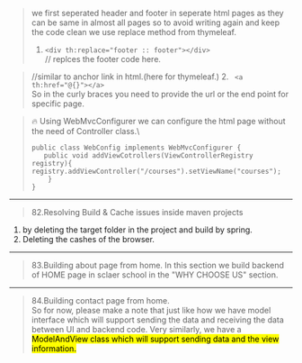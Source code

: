 
>we first seperated header and footer in seperate html pages as they can be same in almost all pages so to avoid writing again and keep the code clean we use replace method from thymeleaf.
>1. ```<div th:replace="footer :: footer"></div> ```\
// replces the footer code here.


>//similar to anchor link in html.(here for thymeleaf.)
>2. ` <a th:href="@{}"></a>` \
   So in the curly braces you need to provide the url or the end point for specific page.

> 🔥 Using WebMvcConfigurer we can configure the html page without the need of Controller class.\
>``` @Configuration
>public class WebConfig implements WebMvcConfigurer {
>    public void addViewCotrollers(ViewControllerRegistry registry){
>registry.addViewController("/courses").setViewName("courses");
>     }
>} 
>```
---------------------------------------------------------------------------------------------------------------------------------------
>82.Resolving Build & Cache issues inside maven projects 
1. by deleting the target folder in the project and build by spring.
2. Deleting the cashes of the browser.


---------------------------------------------------------------------------------------------------------------------------------------
>83.Building about page from home.
In this section we build backend of HOME page in sclaer school in the "WHY CHOOSE US" section.

--------------------------------------------------------------------------------------------------------------------------------
>84.Building contact page from home.\
>So for now, please make a note that just like how we have model interface which will support sending
the data and receiving the data between UI and backend code.
Very similarly, we have a <mark> ModelAndView class which will support sending data and the view information.</mark>